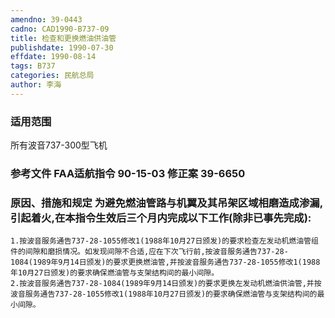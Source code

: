 ```yaml
---
amendno: 39-0443
cadno: CAD1990-B737-09
title: 检查和更换燃油供油管
publishdate: 1990-07-30
effdate: 1990-08-14
tags: B737
categories: 民航总局
author: 李海
---
```


### 适用范围 
所有波音737-300型飞机

<!--more-->
### 参考文件    FAA适航指令 90-15-03 修正案 39-6650 

### 原因、措施和规定 为避免燃油管路与机翼及其吊架区域相磨造成渗漏,引起着火,在本指令生效后三个月内完成以下工作(除非已事先完成): 
    1.按波音服务通告737-28-1055修改1(1988年10月27日颁发)的要求检查左发动机燃油管组件的间隙和磨损情况。如发现间隙不合适,应在下次飞行前,按波音服务通告737-28-1084(1989年9月14日颁发)的要求更换燃油管,并按波音服务通告737-28-1055修改1(1988年10月27日颁发)的要求确保燃油管与支架结构间的最小间隙。 
    2.按波音服务通告737-28-1084(1989年9月14日颁发)的要求更换左发动机燃油供油管,并按波音服务通告737-28-1055修改1(1988年10月27日颁发)的要求确保燃油管与支架结构间的最小间隙。

